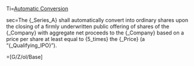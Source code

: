 Ti=<a href="https://thegalionproject.com/term-sheet#part-automatic-conversion">Automatic Conversion</a>

sec=The {_Series_A} shall automatically convert into ordinary shares upon the closing of a firmly underwritten public offering of shares of the {_Company} with aggregate net proceeds to the {_Company} based on a price per share at least equal to {5_times} the {_Price} (a “{_Qualifying_IPO}”).

=[G/Z/ol/Base]

